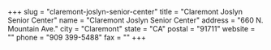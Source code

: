+++
slug = "claremont-joslyn-senior-center"
title = "Claremont Joslyn Senior Center"
name = "Claremont Joslyn Senior Center"
address = "660 N. Mountain Ave."
city = "Claremont"
state = "CA"
postal = "91711"
website = ""
phone = "909 399-5488"
fax = ""
+++
